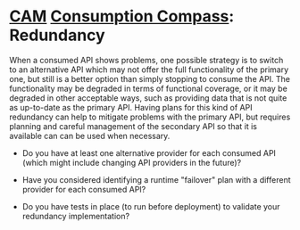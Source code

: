 # [CAM](../../) [Consumption Compass](../): Redundancy

When a consumed API shows problems, one possible strategy is to switch to an alternative API which may not offer the full functionality of the primary one, but still is a better option than simply stopping to consume the API. The functionality may be degraded in terms of functional coverage, or it may be degraded in other acceptable ways, such as providing data that is not quite as up-to-date as the primary API. Having plans for this kind of API redundancy can help to mitigate problems with the primary API, but requires planning and careful management of the secondary API so that it is available can can be used when necessary.

* Do you have at least one alternative provider for each consumed API (which might include changing API providers in the future)?
  
* Have you considered identifying a runtime "failover" plan with a different provider for each consumed API?
  
* Do you have tests in place (to run before deployment) to validate your redundancy implementation?
